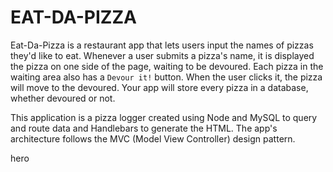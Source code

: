 # EAT-DA-PIZZA

Eat-Da-Pizza is a restaurant app that lets users input the names of pizzas they'd like to eat. Whenever a user submits a pizza's name, it is displayed the pizza on one side of the page, waiting to be devoured. Each pizza in the waiting area also has a `Devour it!` button. When the user clicks it, the pizza will move to the devoured. Your app will store every pizza in a database, whether devoured or not.

This application is a pizza logger created using Node and MySQL to query and route data and Handlebars to generate the HTML. The app's architecture follows the MVC (Model View Controller) design pattern.

hero
